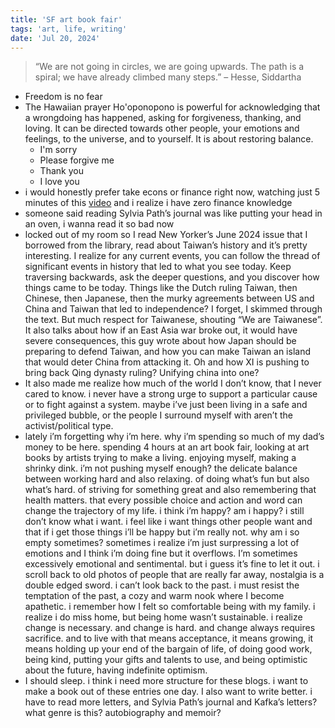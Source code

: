 ```yaml
---
title: 'SF art book fair'
tags: 'art, life, writing'
date: 'Jul 20, 2024'
---
```


> “We are not going in circles, we are going upwards. The path is a spiral; we have already climbed many steps.” – Hesse, Siddartha

- Freedom is no fear
- The Hawaiian prayer Ho'oponopono is powerful for acknowledging that a wrongdoing has happened, asking for forgiveness, thanking, and loving. It can be directed towards other people, your emotions and feelings, to the universe, and to yourself. It is about restoring balance.
  - I'm sorry
  - Please forgive me
  - Thank you
  - I love you
- i would honestly prefer take econs or finance right now, watching just 5 minutes of this [video](https://www.youtube.com/watch?v=WEDIj9JBTC8) and i realize i have zero finance knowledge
- someone said reading Sylvia Path’s journal was like putting your head in an oven, i wanna read it so bad now
- locked out of my room so I read New Yorker’s June 2024 issue that I borrowed from the library, read about Taiwan’s history and it’s pretty interesting. I realize for any current events, you can follow the thread of significant events in history that led to what you see today. Keep traversing backwards, ask the deeper questions, and you discover how things came to be today. Things like the Dutch ruling Taiwan, then Chinese, then Japanese, then the murky agreements between US and China and Taiwan that led to independence? I forget, I skimmed through the text. But much respect for Taiwanese, shouting “We are Taiwanese”. It also talks about how if an East Asia war broke out, it would have severe consequences, this guy wrote about how Japan should be preparing to defend Taiwan, and how you can make Taiwan an island that would deter China from attacking it. Oh and how XI is pushing to bring back Qing dynasty ruling? Unifying china into one?
- It also made me realize how much of the world I don’t know, that I never cared to know. i never have a strong urge to support a particular cause or to fight against a system. maybe i’ve just been living in a safe and privileged bubble, or the people I surround myself with aren’t the activist/political type.
- lately i’m forgetting why i’m here. why i’m spending so much of my dad’s money to be here. spending 4 hours at an art book fair, looking at art books by artists trying to make a living. enjoying myself, making a shrinky dink. i’m not pushing myself enough? the delicate balance between working hard and also relaxing. of doing what’s fun but also what’s hard. of striving for something great and also remembering that health matters. that every possible choice and action and word can change the trajectory of my life. i think i’m happy? am i happy? i still don’t know what i want. i feel like i want things other people want and that if i get those things i’ll be happy but i’m really not. why am i so empty sometimes? sometimes i realize i’m just surpressing a lot of emotions and I think i’m doing fine but it overflows. I’m sometimes excessively emotional and sentimental. but i guess it’s fine to let it out. i scroll back to old photos of people that are really far away, nostalgia is a double edged sword. i can’t look back to the past. i must resist the temptation of the past, a cozy and warm nook where I become apathetic. i remember how I felt so comfortable being with my family. i realize i do miss home, but being home wasn’t sustainable. i realize change is necessary. and change is hard. and change always requires sacrifice. and to live with that means acceptance, it means growing, it means holding up your end of the bargain of life, of doing good work, being kind, putting your gifts and talents to use, and being optimistic about the future, having indefinite optimism.
- I should sleep. i think i need more structure for these blogs. i want to make a book out of these entries one day. I also want to write better. i have to read more letters, and Sylvia Path’s journal and Kafka’s letters? what genre is this? autobiography and memoir?
